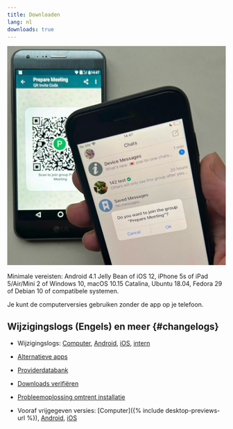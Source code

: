 ```yaml
---
title: Downloaden
lang: nl
downloads: true
---
```


![Een iOS-gebruiker die de QR-code op iemand anders' telefoon scant.](../assets/blog/2023-11-qr-scan.jpg)

Minimale vereisten:
Android 4.1 Jelly Bean
of iOS 12, iPhone 5s of iPad 5/Air/Mini 2
of Windows 10, macOS 10.15 Catalina, Ubuntu 18.04, Fedora 29 of Debian 10
of compatibele systemen.

Je kunt de computerversies gebruiken zonder de app op je telefoon.


## Wijzigingslogs (Engels) en meer {#changelogs}

- Wijzigingslogs: [Computer](https://github.com/deltachat/deltachat-desktop/blob/master/CHANGELOG.md), [Android](https://deltachat.github.io/deltachat-android/CHANGELOG#delta-chat-android-changelog), [iOS](https://deltachat.github.io/deltachat-ios/CHANGELOG#delta-chat-ios-changelog), [intern](https://github.com/deltachat/deltachat-core-rust/blob/master/CHANGELOG.md)

- [Alternatieve apps](https://support.delta.chat/t/list-of-all-know-client-projects/3059)

- [Providerdatabank](https://providers.delta.chat/)

- [Downloads verifiëren](verify-downloads)

- [Probleemoplossing omtrent installatie](https://github.com/deltachat/deltachat-desktop/blob/master/docs/TROUBLESHOOTING.md)

- Vooraf vrijgegeven versies: [Computer]({% include desktop-previews-url %}),
  [Android](https://download.delta.chat/android/nightly/),
  [iOS](https://testflight.apple.com/join/uEMc1NxS)
